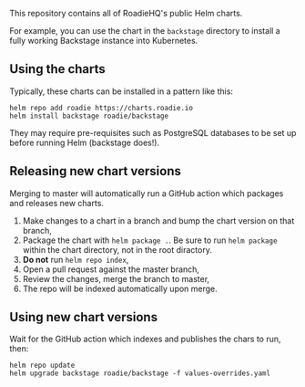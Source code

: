 This repository contains all of RoadieHQ's public Helm charts.

For example, you can use the chart in the `backstage` directory to install a fully working
Backstage instance into Kubernetes.

## Using the charts

Typically, these charts can be installed in a pattern like this:

```shell
helm repo add roadie https://charts.roadie.io
helm install backstage roadie/backstage
```

They may require pre-requisites such as PostgreSQL databases to be set up before running
Helm (backstage does!).

## Releasing new chart versions

Merging to master will automatically run a GitHub action which packages and releases
new charts.

 1. Make changes to a chart in a branch and bump the chart version on that branch, 
 2. Package the chart with `helm package .`. Be sure to run `helm package` within the chart directory, not in the root diractory.
 3. **Do not** run `helm repo index`,
 4. Open a pull request against the master branch,
 5. Review the changes, merge the branch to master,
 6. The repo will be indexed automatically upon merge.

## Using new chart versions

Wait for the GitHub action which indexes and publishes the chars to run, then:

```shell
helm repo update
helm upgrade backstage roadie/backstage -f values-overrides.yaml
```
